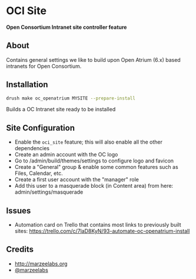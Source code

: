 # OCI Site
**Open Consortium Intranet site controller feature**

## About

Contains general settings we like to build upon Open Atrium (6.x) based intranets for Open Consortium.

## Installation

```sh
drush make oc_openatrium MYSITE --prepare-install
```
Builds a OC Intranet site ready to be installed

## Site Configuration

* Enable the `oci_site` feature; this will also enable all the other dependencies
* Create an admin account with the OC logo
* Go to /admin/build/themes/settings to configure logo and favicon
* Create a "General" group & enable some common features such as Files, Calendar, etc.
* Create a first user account with the "manager" role
* Add this user to a masquerade block (in Content area) from here: admin/settings/masquerade

## Issues

* Automation card on Trello that contains most links to previously built sites: https://trello.com/c/7laD8KyN/93-automate-oc-openatrium-install

## Credits

* http://marzeelabs.org
* [@marzeelabs](http://twitter.com/marzeelabs)
